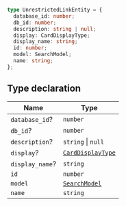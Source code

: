 ```ts
type UnrestrictedLinkEntity = {
  database_id: number;
  db_id: number;
  description: string | null;
  display: CardDisplayType;
  display_name: string;
  id: number;
  model: SearchModel;
  name: string;
};
```

## Type declaration

| Name | Type |
| ------ | ------ |
| <a id="database_id"></a> `database_id`? | `number` |
| <a id="db_id"></a> `db_id`? | `number` |
| <a id="description"></a> `description`? | `string` \| `null` |
| <a id="display"></a> `display`? | [`CardDisplayType`](CardDisplayType.md) |
| <a id="display_name"></a> `display_name`? | `string` |
| <a id="id"></a> `id` | `number` |
| <a id="model"></a> `model` | [`SearchModel`](SearchModel.md) |
| <a id="name"></a> `name` | `string` |
